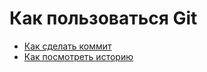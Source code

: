 # Как пользоваться Git
- [Как сделать коммит](./commit_help.md)
- [Как посмотреть историю](./log_help.md)
